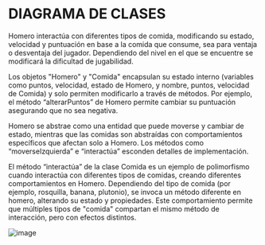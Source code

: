 # DIAGRAMA DE CLASES #

Homero interactúa con diferentes tipos de comida, modificando su estado, velocidad y puntuación en base a la comida que consume, 
sea para ventaja o desventaja del jugador. Dependiendo del nivel en el que se encuentre se modificará la dificultad de jugabilidad. 

Los objetos "Homero" y "Comida" encapsulan su estado interno (variables como puntos, velocidad, estado de Homero, y nombre, puntos, 
velocidad de Comida) y solo permiten modificarlo a través de métodos. Por ejemplo, el método “alterarPuntos” de Homero permite cambiar 
su puntuación asegurando que no sea negativa. 

Homero se abstrae como una entidad que puede moverse y cambiar de estado, mientras que las comidas son abstraídas con comportamientos 
específicos que afectan solo a Homero. Los métodos como “moverseIzquierda” e “interactúa” esconden detalles de implementación.

El método “interactúa” de la clase Comida es un ejemplo de polimorfismo cuando interactúa con diferentes tipos de comidas, 
creando diferentes comportamientos en Homero. Dependiendo del tipo de comida (por ejemplo, rosquilla, banana, plutonio), 
se invoca un método diferente en homero, alterando su estado y propiedades. Este comportamiento permite que múltiples tipos de "comida" 
compartan el mismo método de interacción, pero con efectos distintos.

![image](https://github.com/user-attachments/assets/3fa26ba5-d166-4a50-9f13-15494f9e98f0)

